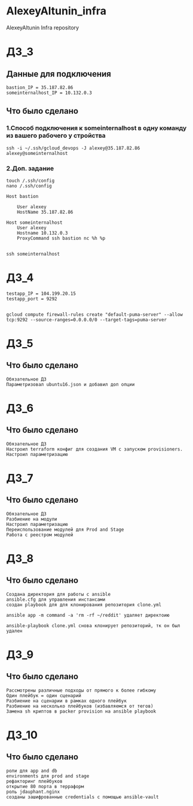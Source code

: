 # AlexeyAltunin_infra
AlexeyAltunin Infra repository

# ДЗ_3

## Данные для подключения
```
bastion_IP = 35.187.82.86
someinternalhost_IP = 10.132.0.3
```
## Что было сделано
### 1.Cпособ подключения к someinternalhost в одну команду из вашего рабочего у стройства
```
ssh -i ~/.ssh/gcloud_devops -J alexey@35.187.82.86 alexey@someinternalhost
```
### 2.Доп. задание
```
touch /.ssh/config
nano /.ssh/config

Host bastion 

    User alexey
    HostName 35.187.82.86

Host someinternalhost
    User alexey
    Hostname 10.132.0.3
    ProxyCommand ssh bastion nc %h %p


ssh someinternalhost
```

# ДЗ_4
```
testapp_IP = 104.199.20.15
testapp_port = 9292


gcloud compute firewall-rules create "default-puma-server" --allow tcp:9292 --source-ranges=0.0.0.0/0 --target-tags=puma-server
```

# ДЗ_5
## Что было сделано
```
Обязательное ДЗ
Параметризовал ubuntu16.json и добавил доп опции
```

# ДЗ_6
## Что было сделано
```
Обязательное ДЗ
Настроил terraform конфиг для создания VM с запуском provisioners.
Настроил параметризацию
```

# ДЗ_7
## Что было сделано
```
Обязательное ДЗ
Разбиение на модули
Настроил параметризацию
Переиспользование модулей для Prod and Stage
Работа с реестром модулей
```

# ДЗ_8
## Что было сделано
```
Создана директория для работы с ansible
ansible.cfg для управления инстансами
создан playbook для для клонирования репозитория clone.yml

ansible app -m command -a 'rm -rf ~/reddit' удаляет директоию

ansible-playbook clone.yml снова клонирует репозиторий, тк он был удален
```

# ДЗ_9
## Что было сделано
```
Рассмотрены различные подходы от прямого к более гибкому
Один плейбук = один сценарий
Разбиение на сценарии в рамках одного плейбук
Разбиение на несколько плейбуков (избавляемся от тегов)
Замена sh криптов в packer provision на ansible playbook   
```

# ДЗ_10
## Что было сделано
```
роли для app and db
environments для prod and stage
рефакторинг плейбуков
открытие 80 порта в терраформ
роль jdauphant.nginx
созданы зашифрованные credentials с помощью ansible-vault
```
